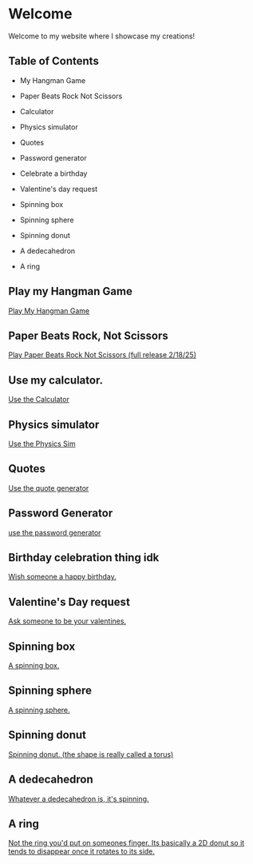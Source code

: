 # Welcome

Welcome to my website where I showcase my creations!

## Table of Contents
- My Hangman Game
- Paper Beats Rock Not Scissors
- Calculator
- Physics simulator
- Quotes
- Password generator
-  Celebrate a birthday
-  Valentine's day request
-  Spinning box
-  Spinning sphere
-  Spinning donut
-  A dedecahedron

-  A ring
## Play my Hangman Game
[Play My Hangman Game](/my-hangman-game)

## Paper Beats Rock, Not Scissors
[Play Paper Beats Rock Not Scissors (full release 2/18/25)](/pbrns/paperbeatsrocknotscissors)

## Use my calculator. 
[Use the Calculator](/calculat0r)

## Physics simulator
[Use the Physics Sim](/bounce)

## Quotes
[Use the quote generator](/quotes)

## Password Generator
[use the password generator](/password)

## Birthday celebration thing idk
[Wish someone a happy birthday.](/bday)

## Valentine's Day request 
[Ask someone to be your valentines.](/vday)


## Spinning box 
[A spinning box.](/box)

## Spinning sphere
[A spinning sphere.](/sphere)

## Spinning donut
[Spinning donut. (the shape is really called a torus)](/donut)

## A dedecahedron
[Whatever a dedecahedron is, it's spinning.](/dedecahedron)

## A ring
[Not the ring you'd put on someones finger. Its basically a 2D donut so it tends to disappear once it rotates to its side.](/ring)

